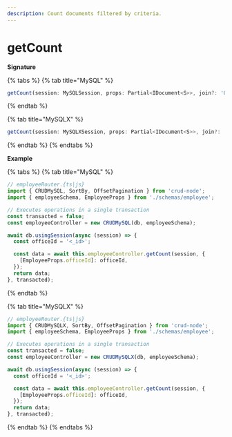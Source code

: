 ```yaml
---
description: Count documents filtered by criteria.
---
```


# getCount

**Signature**

{% tabs %}
{% tab title="MySQL" %}
```javascript
getCount(session: MySQLSession, props: Partial<IDocument<S>>, join?: 'OR' | 'AND'): Promise<number>;
```
{% endtab %}

{% tab title="MySQLX" %}
```javascript
getCount(session: MySQLXSession, props: Partial<IDocument<S>>, join?: 'OR' | 'AND'): Promise<number>;
```
{% endtab %}
{% endtabs %}

**Example**

{% tabs %}
{% tab title="MySQL" %}
```javascript
// employeeRouter.{ts|js}
import { CRUDMySQL, SortBy, OffsetPagination } from 'crud-node';
import { employeeSchema, EmployeeProps } from './schemas/employee';

// Executes operations in a single transaction
const transacted = false;
const employeeController = new CRUDMySQL(db, employeeSchema);

await db.usingSession(async (session) => {
  const officeId = '<_id>';

  const data = await this.employeeController.getCount(session, {
    [EmployeeProps.officeId]: officeId,
  });
  return data;
}, transacted);
```
{% endtab %}

{% tab title="MySQLX" %}
```javascript
// employeeRouter.{ts|js}
import { CRUDMySQLX, SortBy, OffsetPagination } from 'crud-node';
import { employeeSchema, EmployeeProps } from './schemas/employee';

// Executes operations in a single transaction
const transacted = false;
const employeeController = new CRUDMySQLX(db, employeeSchema);

await db.usingSession(async (session) => {
  const officeId = '<_id>';

  const data = await this.employeeController.getCount(session, {
    [EmployeeProps.officeId]: officeId,
  });
  return data;
}, transacted);
```
{% endtab %}
{% endtabs %}

